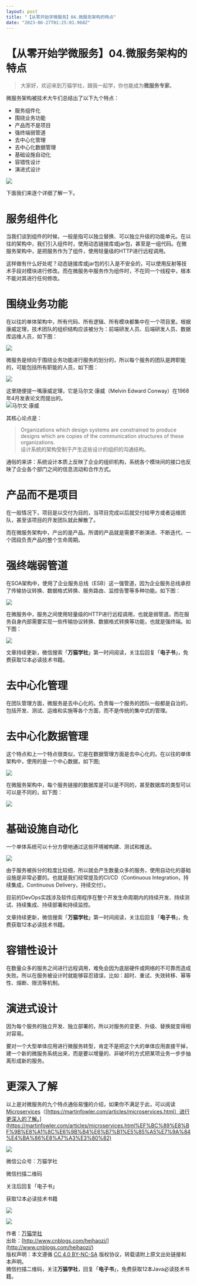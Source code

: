 ```yaml
---
layout: post
title: "【从零开始学微服务】04.微服务架构的特点"
date: "2023-06-27T01:25:01.968Z"
---
```

【从零开始学微服务】04.微服务架构的特点
=====================

> 大家好，欢迎来到万猫学社，跟我一起学，你也能成为**微服务专家**。

微服务架构被技术大牛们总结出了以下九个特点：

*   服务组件化
*   围绕业务功能
*   产品而不是项目
*   强终端弱管道
*   去中心化管理
*   去中心化数据管理
*   基础设施自动化
*   容错性设计
*   演进式设计

![](https://img-blog.csdnimg.cn/e446a8b66c0f4de1a8af38992da97cc0.png#pic_center)

下面我们来逐个详细了解一下。

服务组件化
=====

当我们谈到组件的时候，一般是指可以独立替换、可以独立升级的功能单元。在以往的架构中，我们引入组件时，使用动态链接库或jar包，甚至是一组代码。在微服务架构中，是把服务作为了组件，使用轻量级的HTTP进行远程调用。

这样做有什么好处呢？动态链接库或jar包的引入是不安全的，可以使用反射等技术手段对模块进行修改。而在微服务中服务作为组件时，不在同一个线程中，根本不能对其进行任何修改。

围绕业务功能
======

在以往的单体架构中，所有代码、所有逻辑、所有模块都集中在一个项目里。根据康威定理，技术团队的组织结构应该被分为：前端研发人员、后端研发人员、数据库运维人员，如下图：

![](https://img-blog.csdnimg.cn/11ef5e40434e4b6685945826e8976fd1.png#pic_center)

微服务是倾向于围绕业务功能进行服务的划分的，所以每个服务的团队是跨职能的，可能包括所有职能的人员，如下图：

![](https://img-blog.csdnimg.cn/86c5350c62b24e0180c43644aee79833.png#pic_center)

这里随便提一嘴康威定理，它是马尔文·康威（Melvin Edward Conway）在1968年4月发表论文而提出的。  
![马尔文·康威](https://img-blog.csdnimg.cn/8388b8697211495d801c3b48fd08f8e5.png#pic_center)

其核心论点是：

> Organizations which design systems are constrained to produce designs which are copies of the communication structures of these organizations.  
> 设计系统的架构受制于产生这些设计的组织的沟通结构。

通俗的来讲：系统设计本质上反映了企业的组织机构，系统各个模块间的接口也反映了企业各个部门之间的信息流动和合作方式。

产品而不是项目
=======

在一般情况下，项目是以交付为目的，当项目完成以后就交付给甲方或者运维团队，甚至该项目的开发团队就此解散了。

而在微服务架构中，产出的是产品。所谓的产品就是需要不断演进、不断迭代，一个团段负责产品的整个生命周期。

强终端弱管道
======

在SOA架构中，使用了企业服务总线（ESB）这一强管道，因为企业服务总线承担了传输协议转换、数据格式转换、服务路由、监控告警等多种功能。如下图：

![](https://img-blog.csdnimg.cn/440a6a605eb145be833d29bf3efd51f9.png#pic_center)

在微服务中，服务之间使用轻量级的HTTP进行远程调用，也就是弱管道。而在服务自身内部需要实现一些传输协议转换、数据格式转换等功能，也就是强终端。如下图：

![](https://img-blog.csdnimg.cn/4b7d24e4e2864b04949965e44664c1cb.png#pic_center)

文章持续更新，微信搜索「**万猫学社**」第一时间阅读，关注后回复「**电子书**」，免费获取12本必读技术书籍。

去中心化管理
======

在团队管理方面，微服务是去中心化的。负责每一个服务的团队一般都是自治的，包括开发、测试、运维和实施等各个方面，而不是传统的集中式的管理。

去中心化数据管理
========

这个特点和上一个特点很类似，它是在数据管理方面是去中心化的。在以往的单体架构中，使用的是一个中心数据，如下图;

![](https://img-blog.csdnimg.cn/d81dbd057f0a448f883ba654a0d174f4.png#pic_center)

在微服务架构中，每个服务链接的数据库是可以是不同的，甚至数据库的类型可以可以是不同的，如下图：

![](https://img-blog.csdnimg.cn/c803883e9e0b4d6a8efa6a645a3a983f.png#pic_center)

基础设施自动化
=======

一个单体系统可以十分方便地通过这些环境被构建、测试和推送。

![](https://img-blog.csdnimg.cn/8df47bb28e034b0f930d82b84b0c4158.png#pic_center)

由于服务被拆分的粒度比较细，所以就会产生数量众多的服务，使用自动化的基础设施是非常必要的。也就是我们经常提及的CI/CD（Continuous Integration，持续集成，Continuous Delivery，持续交付）。

目前的DevOps实践涉及软件应用程序在整个开发生命周期内的持续开发、持续测试、持续集成、持续部署和持续监控。

文章持续更新，微信搜索「**万猫学社**」第一时间阅读，关注后回复「**电子书**」，免费获取12本必读技术书籍。

容错性设计
=====

在数量众多的服务之间进行远程调用，难免会因为底层硬件或网络的不可靠而造成失败。所以在服务被设计时就能够容忍错误，比如：超时、重试、失效转移、幂等性、熔断、限流等机制。

演进式设计
=====

因为每个服务的独立开发、独立部署的，所以对服务的变更、升级、替换就变得相对容易。

要对一个大型单体应用进行微服务转型，肯定不是把这个大的单体应用直接干掉，建一个新的微服务系统出来，而是要以增量的、非破坏的方式把某项业务一步步抽离形成新的服务。

更深入了解
=====

以上是对微服务的九个特点通俗易懂的介绍，如果你不满足于此，可以阅读[Microservices](https://martinfowler.com/articles/microservices.html)（[https://martinfowler.com/articles/microservices.html）进行更深入的了解。](https://martinfowler.com/articles/microservices.html%EF%BC%89%E8%BF%9B%E8%A1%8C%E6%9B%B4%E6%B7%B1%E5%85%A5%E7%9A%84%E4%BA%86%E8%A7%A3%E3%80%82)

![](https://img-blog.csdnimg.cn/776290d5609942cf8806b8a044801de1.png#pic_center)

微信公众号：万猫学社

微信扫描二维码

关注后回复「电子书」

获取12本必读技术书籍

![](https://images.cnblogs.com/cnblogs_com/heihaozi/1575453/o_onemore.jpg)

![](https://images.cnblogs.com/cnblogs_com/heihaozi/1575453/o_onemore.jpg)

作者：[万猫学社](http://www.cnblogs.com/heihaozi/)  
出处：[http://www.cnblogs.com/heihaozi/](http://www.cnblogs.com/heihaozi/)  
版权声明：本文遵循 [CC 4.0 BY-NC-SA](http://creativecommons.org/licenses/by-nc-sa/4.0/) 版权协议，转载请附上原文出处链接和本声明。  
微信扫描二维码，关注**万猫学社**，回复「**电子书**」，免费获取12本Java必读技术书籍。